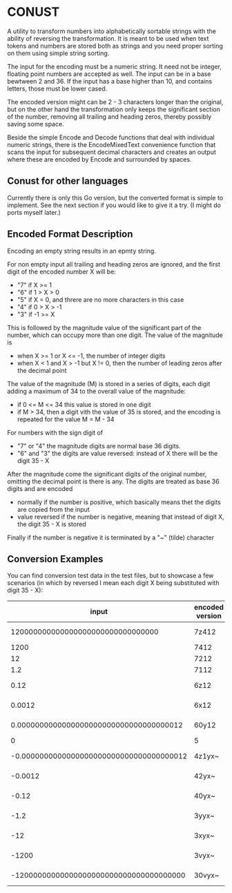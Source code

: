 # CONUST

A utility to transform numbers into alphabetically sortable strings with the ability of reversing the transformation. It is meant to be used when text tokens and numbers are stored both as strings and you need proper sorting on them using simple string sorting.

The input for the encoding must be a numeric string. It need not be integer, floating point numbers are accepted as well. The input can be in a base bewtween 2 and 36. If the input has a base higher than 10, and contains letters, those must be lower cased.

The encoded version might can be 2 - 3 characters longer than the original, but on the other hand the transformation only keeps the significant section of the number, removing all trailing and heading zeros, thereby possibly saving some space.

Beside the simple Encode and Decode functions that deal with individual numeric strings, there is the EncodeMixedText convenience function that scans the input for subsequent decimal characters and creates an output where these are encoded by Encode and surrounded by spaces.

## Conust for other languages

Currently there is only this Go version, but the converted format is simple to implement. See the next section if you would like to give it a try. (I might do ports myself later.)

## Encoded Format Description

Encoding an empty string results in an epmty string.

For non empty input all trailing and heading zeros are ignored, and the first digit of the encoded number X will be:

- "7" if X >= 1 
- "6" if 1 > X > 0
- "5" if X = 0, and threre are no more characters in this case
- "4" if 0 > X > -1
- "3" if -1 >= X 

This is followed by the magnitude value of the significant part of the number, which can occupy more than one digit. The value of the magnitude is

- when X >= 1 or X <= -1, the number of integer digits
- when X < 1 and X > -1 but X != 0, then the number of leading zeros after the decimal point

The value of the magnitude (M) is stored in a series of digits, each digit adding a maximum of 34 to the overall value of the magnitude:

- if 0 <= M <= 34 this value is stored in one digit
- if M > 34, then a digit vith the value of 35 is stored, and the encoding is repeated for the value M = M - 34

For numbers with the sign digit of

- "7" or "4" the magnitude digits are normal base 36 digits.
- "6" and "3" the digits are value reversed: instead of X there will be the digit 35 - X

After the magnitude come the significant digits of the original number, omitting the decimal point is there is any. The digits are treated as base 36 digits and are encoded

- normally if the number is positive, which basically means thet the digits are copied from the input
- value reversed if the number is negative, meaning that instead of digit X, the digit 35 - X is stored

Finally if the number is negative it is terminated by a "~" (tilde) character

## Conversion Examples

You can find conversion test data in the test files, but to showcase a few scenarios (in which by reversed I mean each digit X being substituted with digit 35 - X):

| input | encoded version | sing byte | magnitude | significant digits |
|---|---|---|---|---|
| 120000000000000000000000000000000 | 7z412 | 7 (x>=1) | z4 (34+4=38) | 12 |
| 1200 |7412 | 7 (x>=1) | 4 | 12 |
| 12 |7212 | 7 (x>=1) | 2 | 12 |
| 1.2 |7112 | 7 (x>=1) | 1 | 12 |
| 0.12 |6z12 | 6 (1>x>0) | z (0 reversed) | 12 |
| 0.0012 |6x12 | 6 (1>x>0) | x (2 reversed) | 12 |
| 0.0000000000000000000000000000000000012 | 60y12 | 6 (1>x>0) | 0y (z1 reversed) | 12 |
| 0 | 5 | 5 (x=0) |  |  |
| -0.0000000000000000000000000000000000012 | 4z1yx~ | 4 (0>x>-1) | z1 (34+1=35) | yx (12 reversed) |
| -0.0012 | 42yx~ | 4 (0>x>-1) | 2 | yx (12 reversed) |
| -0.12 | 40yx~ | 4 (0>x>-1) | 0 | yx (12 reversed) |
| -1.2 | 3yyx~ | 3 (-1>x) | y (1 reversed) | yx (12 reversed) |
| -12 | 3xyx~ | 3 (-1>x) | x (2 reversed) | yx (12 reversed) |
| -1200 | 3vyx~ | 3 (-1>x) | v (4 reversed) | yx (12 reversed) |
| -12000000000000000000000000000000000000 | 30vyx~ | 3 (-1 > x) | 0v (z4 reversed) | yx (12 reversed) |
